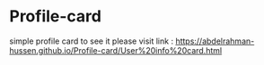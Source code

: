 # Profile-card
 simple profile card
 to see it please visit link : https://abdelrahman-hussen.github.io/Profile-card/User%20info%20card.html

